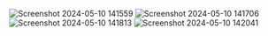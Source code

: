 ![Screenshot 2024-05-10 141559](https://github.com/UdayKumar-1/SocialMedia-MicroServices-ReactJs/assets/107623155/735242b5-7afa-457b-9300-243217d56914)
![Screenshot 2024-05-10 141706](https://github.com/UdayKumar-1/SocialMedia-MicroServices-ReactJs/assets/107623155/57f4f234-3139-45f2-9641-8ead6ff6fa11)
![Screenshot 2024-05-10 141813](https://github.com/UdayKumar-1/SocialMedia-MicroServices-ReactJs/assets/107623155/a55ed237-d576-4ca6-a078-13ffa5c0b211)
![Screenshot 2024-05-10 142041](https://github.com/UdayKumar-1/SocialMedia-MicroServices-ReactJs/assets/107623155/85b726c4-4caa-495d-9884-76bd0f983e68)
